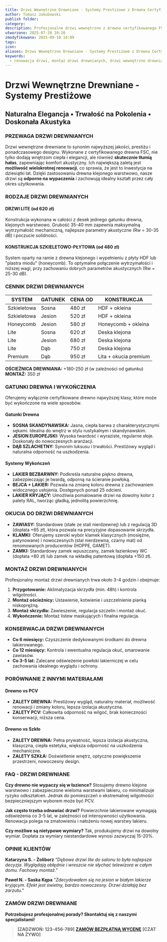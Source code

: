 ```yaml
---
title: Drzwi Wewnętrzne Drewniane - Systemy Prestiżowe z Drewna Certyfikowanego
author: Tomasz Jakubowski
publish folder:
category:
description: Profesjonalne drzwi wewnętrzne z drewna certyfikowanego FSC. Konstrukcje lite i szkieletowe. Parametry akustyczne Rw=25-35dB. Możliwość renowacji.
utworzono: 2025-07-20 10:20
zmodyfikowano: 2025-09-10 14:09
tags:
icon:
aliases: Drzwi Wewnętrzne Drewniane - Systemy Prestiżowe z Drewna Certyfikowanego
keywords:
  - renowacja drzwi, montaż drzwi drewnianych, drzwi wewnętrzne drewniane, drzwi sosnowe, drzwi jesionowe, drzwi dębowe
---
```

# Drzwi Wewnętrzne Drewniane - Systemy Prestiżowe

## Naturalna Elegancja • Trwałość na Pokolenia • Doskonała Akustyka

### PRZEWAGA DRZWI DREWNIANYCH

Drzwi wewnętrzne drewniane to synonim najwyższej jakości, prestiżu i ponadczasowego designu. Wykonane z certyfikowanego drewna FSC, nie tylko dodają wnętrzom ciepła i elegancji, ale również **skutecznie tłumią hałas**, zapewniając komfort akustyczny. Ich największą zaletą jest **możliwość wielokrotnej renowacji**, co sprawia, że jest to inwestycja na dziesiątki lat. Dzięki zastosowaniu drewna klejonego warstwowo, nasze drzwi są **odporne na wypaczenia** i zachowują idealny kształt przez cały okres użytkowania.

### RODZAJE DRZWI DREWNIANYCH

#### **DRZWI LITE (od 620 zł)**
Konstrukcja wykonana w całości z desek jednego gatunku drewna, klejonych warstwowo. Grubość 35-40 mm zapewnia maksymalną wytrzymałość mechaniczną, najlepsze parametry akustyczne (Rw = 30-35 dB) i poczucie solidności.

#### **KONSTRUKCJA SZKIELETOWO-PŁYTOWA (od 480 zł)**
System oparty na ramie z drewna klejonego i wypełnieniu z płyty HDF lub "plastra miodu" (honeycomb). To optymalne połączenie wytrzymałości i niższej wagi, przy zachowaniu dobrych parametrów akustycznych (Rw = 25-30 dB).

### CENNIK DRZWI DREWNIANYCH

| **SYSTEM** | **GATUNEK** | **CENA OD** | **KONSTRUKCJA** |
|---|---|---|---|
| Szkieletowa | Sosna | 480 zł | HDF + okleina |
| Szkieletowa | Jesion | 520 zł | HDF + okleina |
| Honeycomb | Jesion | 580 zł | Honeycomb + okleina |
| Lite | Sosna | 620 zł | Deska klejona |
| Lite | Jesion | 680 zł | Deska klejona |
| Lite | Dąb | 750 zł | Deska klejona |
| Premium | Dąb | 950 zł | Lita + okucia premium |

**OŚCIEŻNICA DREWNIANA:** +180-250 zł (w zależności od gatunku)
**MONTAŻ:** 350 zł

### GATUNKI DREWNA I WYKOŃCZENIA

Oferujemy wyłącznie certyfikowane drewno najwyższej klasy, które może być wykończone na wiele sposobów.

#### **Gatunki Drewna**
- **SOSNA SKANDYNAWSKA:** Jasna, ciepła barwa z charakterystycznymi sękami. Idealna do wnętrz w stylu rustykalnym i skandynawskim.
- **JESION EUROPEJSKI:** Wysoka twardość i wyraziste, regularne słoje. Doskonały do nowoczesnych aranżacji.
- **DĄB SZLACHETNY:** Synonim luksusu i trwałości. Prestiżowy wygląd i naturalna odporność na uszkodzenia.

#### **Systemy Wykończeń**
- **LAKIER BEZBARWNY:** Podkreśla naturalne piękno drewna, zabezpieczając je twardą, odporną na ścieranie powłoką.
- **BEJCA + LAKIER:** Pozwala na zmianę koloru drewna z zachowaniem widocznego usłojenia. Dostępnych ponad 25 odcieni.
- **LAKIER KRYJĄCY:** Umożliwia pomalowanie drzwi na dowolny kolor z palety RAL, tworząc gładką, jednolitą powierzchnię.

### OKUCIA DO DRZWI DREWNIANYCH

- **ZAWIASY:** Standardowe (stałe ze stali nierdzewnej) lub z regulacją 3D (dopłata +65 zł), która pozwala na precyzyjne dopasowanie skrzydła.
- **KLAMKI:** Oferujemy szeroki wybór klamek klasycznych (mosiężne, patynowane) i nowoczesnych (stal nierdzewna, czarny mat) od renomowanych producentów (HOPPE, GAMET).
- **ZAMKI:** Standardowy zamek wpuszczany, zamek łazienkowy WC (dopłata +80 zł) lub zamek na wkładkę patentową (dopłata +150 zł).

### MONTAŻ DRZWI DREWNIANYCH

Profesjonalny montaż drzwi drewnianych trwa około 3-4 godzin i obejmuje:
1.  **Przygotowanie:** Aklimatyzacja skrzydła (min. 48h) i kontrola wilgotności.
2.  **Montaż ościeżnicy:** Ustawienie, kotwienie i uszczelnienie pianką niskoprężną.
3.  **Montaż skrzydła:** Zawieszenie, regulacja szczelin i montaż okuć.
4.  **Wykończenie:** Montaż listew maskujących i finalna regulacja.

### KONSERWACJA DRZWI DREWNIANYCH

- **Co 6 miesięcy:** Czyszczenie dedykowanymi środkami do drewna lakierowanego.
- **Co 12 miesięcy:** Kontrola i ewentualna regulacja okuć, smarowanie zawiasów.
- **Co 3-5 lat:** Zalecane odświeżenie powłoki lakierniczej w celu zachowania idealnego wyglądu i ochrony.

### PORÓWNANIE Z INNYMI MATERIAŁAMI

#### **Drewno vs PCV**
- **ZALETY DREWNA:** Prestiżowy wygląd, naturalny materiał, możliwość renowacji i zmiany koloru, lepsza izolacja akustyczna.
- **ZALETY PCV:** Całkowita odporność na wilgoć, brak konieczności konserwacji, niższa cena.

#### **Drewno vs Szkło**
- **ZALETY DREWNA:** Pełna prywatność, lepsza izolacja akustyczna, klasyczna, ciepła estetyka, większa odporność na uszkodzenia mechaniczne.
- **ZALETY SZKŁA:** Doświetlenie wnętrz, optyczne powiększenie przestrzeni, nowoczesny design.

### FAQ - DRZWI DREWNIANE

**Czy drewno nie wypaczy się w łazience?**
Stosujemy drewno klejone warstwowo i zabezpieczone wieloma warstwami lakieru, co minimalizuje ryzyko odkształceń. Jednak do pomieszczeń o ekstremalnej wilgotności bezpieczniejszym wyborem może być PCV.

**Jak często trzeba odnawiać drzwi?**
Powierzchnie lakierowane wymagają odświeżenia co 3-5 lat, w zależności od intensywności użytkowania. Renowacja polega na zmatowieniu i nałożeniu nowej warstwy lakieru.

**Czy możliwe są nietypowe wymiary?**
Tak, produkujemy drzwi na dowolny wymiar. Dopłata za wymiary niestandardowe wynosi zazwyczaj 15-20%.

### OPINIE KLIENTÓW

**Katarzyna S. - Żoliborz**
*"Dębowe drzwi lite do salonu to była najlepsza decyzja. Wyglądają obłędnie i wreszcie nie słychać telewizora w całym domu. Fachowy montaż."*

**Paweł N. - Saska Kępa**
*"Zdecydowałem się na jesion w białym lakierze kryjącym. Efekt jest świetny, bardzo nowoczesny. Drzwi działają bez zarzutu."*

### ZAMÓW DRZWI DREWNIANE

**Potrzebujesz profesjonalnej porady? Skontaktuj się z naszymi specjalistami!**

> **[ZADZWOŃ: 123-456-789]**
> **[ZAMÓW BEZPŁATNĄ WYCENĘ](../../kontakt.md)**
> **[CZAT NA ŻYWO]**